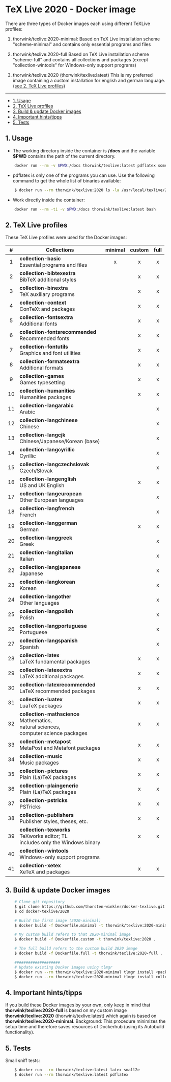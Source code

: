 # TeX Live 2020 - Docker image

There are three types of Docker images each using different TeXLive profiles:

1. thorwink/texlive:2020-minimal:
Based on TeX Live installation scheme "scheme-minimal" and contains only
essential programs and files

2. thorwink/texlive:2020-full
Based on TeX Live installation scheme "scheme-full" and contains all collections
and packages (except "collection-wintools" for Windows-only support programs)

3. thorwink/texlive:2020 (thorwink/texlive:latest)
This is my preferred image containing a custom installation for english and
german language. [(see 2. TeX Live profiles)](#texlive-profiles)

--- 
<!-- START doctoc generated TOC please keep comment here to allow auto update -->
<!-- DON'T EDIT THIS SECTION, INSTEAD RE-RUN doctoc TO UPDATE -->


- [1. Usage](#1-usage)
- [2. TeX Live profiles](#2-tex-live-profiles)
- [3. Build & update Docker images](#3-build--update-docker-images)
- [4. Important hints/tipps](#4-important-hintstipps)
- [5. Tests](#5-tests)

<!-- END doctoc generated TOC please keep comment here to allow auto update -->

## 1. Usage

* The working directory inside the container is **/docs** and the variable
**$PWD** contains the path of the current directory.
```bash
    docker run --rm -v $PWD:/docs thorwink/texlive:latest pdflatex somedoc.tex
```

* pdflatex is only one of the programs you can use. Use the following command to
get the whole list of binaries available:
```bash
    $ docker run --rm thorwink/texlive:2020 ls -la /usr/local/texlive/2020/bin/x86_64-linux
```

* Work directly inside the container:
```bash
    docker run --rm -ti -v $PWD:/docs thorwink/texlive:latest bash
```

## 2. TeX Live profiles
These TeX Live profiles were used for the Docker images:

| #     | Collections                   | minimal   | custom    | full      |
|:-----:|-------------------------------|:---------:|:---------:|:---------:|
| 1 |**collection-basic**<br>Essential programs and files|x|x|x|
| 2 |**collection-bibtexextra**<br> BibTeX additional styles||x|x|
| 3 |**collection-binextra**<br>TeX auxiliary programs||x|x|
| 4 |**collection-context**<br>ConTeXt and packages||x|x|
| 5 |**collection-fontsextra**<br>Additional fonts||x|x|
| 6 |**collection-fontsrecommended**<br>Recommended fonts||x|x|
| 7 |**collection-fontutils**<br>Graphics and font utilities||x|x|
| 8 |**collection-formatsextra**<br>Additional formats||x|x|
| 9 |**collection-games**<br>Games typesetting||x|x|
|10 |**collection-humanities**<br>Humanities packages||x|x|
|11 |**collection-langarabic**<br>Arabic|||x|
|12 |**collection-langchinese**<br>Chinese|||x|
|13 |**collection-langcjk**<br>Chinese/Japanese/Korean (base)|||x|
|14 |**collection-langcyrillic**<br>Cyrillic|||x|
|15 |**collection-langczechslovak**<br>Czech/Slovak|||x|
|16 |**collection-langenglish**<br>US and UK English||x|x|
|17 |**collection-langeuropean**<br>Other European languages|||x|
|18 |**collection-langfrench**<br>French|||x|
|19 |**collection-langgerman**<br>German||x|x|
|20 |**collection-langgreek**<br>Greek|||x|
|21 |**collection-langitalian**<br>Italian|||x|
|22 |**collection-langjapanese**<br>Japanese|||x|
|23 |**collection-langkorean**<br>Korean|||x|
|24 |**collection-langother**<br>Other languages|||x|
|25 |**collection-langpolish**<br>Polish|||x|
|26 |**collection-langportuguese**<br>Portuguese|||x|
|27 |**collection-langspanish**<br>Spanish|||x|
|28 |**collection-latex**<br>LaTeX fundamental packages||x|x|
|29 |**collection-latexextra**<br>LaTeX additional packages||x|x|
|30 |**collection-latexrecommended**<br>LaTeX recommended packages||x|x|
|31 |**collection-luatex**<br>LuaTeX packages||x|x|
|32 |**collection-mathscience**<br>Mathematics,<br>natural sciences,<br>computer science packages||x|x|
|33 |**collection-metapost**<br>MetaPost and Metafont packages||x|x|
|34 |**collection-music**<br>Music packages||x|x|
|35 |**collection-pictures**<br>Plain (La)TeX packages||x|x|
|36 |**collection-plaingeneric**<br>Plain (La)TeX packages||x|x|
|37 |**collection-pstricks**<br>PSTricks||x|x|
|38 |**collection-publishers**<br>Publisher styles, theses, etc.||x|x|
|39 |**collection-texworks**<br>TeXworks editor; TL<br>includes only the Windows binary||x|x|
|40 |**collection-wintools**<br>Windows-only support programs||||
|41 |**collection-xetex**<br>XeTeX and packages||x|x|

## 3. Build & update Docker images
```bash
    # Clone git repository
    $ git clone https://github.com/thorsten-winkler/docker-texlive.git
    $ cd docker-texlive/2020

    # Build the first image (2020-minimal)
    $ docker build -f Dockerfile.minimal -t thorwink/texlive:2020-minimal .

    # My custom build refers to that 2020-minimal image
    $ docker build -f Dockerfile.custom -t thorwink/texlive:2020 .

    # The full build refers to the custom build 2020 image
    $ docker build -f Dockerfile.full -t thorwink/texlive:2020-full .

    ####################
    # Update existing Docker images using tlmgr
    $ docker run --rm thorwink/texlive:2020-minimal tlmgr install <package>
    $ docker run --rm thorwink/texlive:2020-minimal tlmgr install collection <collection>

```
## 4. Important hints/tipps
If you build these Docker images by your own, only keep in mind that
**thorwink/texlive:2020-full** is based on my custom image
**thorwink/texlive:2020** (thorwink/texlive:latest) which again is based on
**thorwink/texlive:2020-minimal**.
Background:
This procedure minimizes the setup time and therefore saves resources of
Dockerhub (using its Autobuild functionality).

## 5. Tests
Small sniff tests:
```bash
    $ docker run --rm thorwink/texlive:latest latex small2e
    $ docker run --rm thorwink/texlive:latest pdflatex
```
